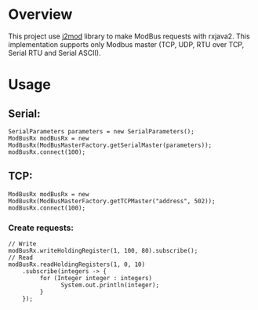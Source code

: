 # Overview
This project use [j2mod](https://github.com/steveohara/j2mod/) library to make ModBus requests with rxjava2.
This implementation supports only Modbus master (TCP, UDP, RTU over TCP, Serial RTU and Serial ASCII).

# Usage

## Serial:

    SerialParameters parameters = new SerialParameters();
    ModBusRx modBusRx = new ModBusRx(ModBusMasterFactory.getSerialMaster(parameters));
    modBusRx.connect(100);

## TCP:

    ModBusRx modBusRx = new ModBusRx(ModBusMasterFactory.getTCPMaster("address", 502));
    modBusRx.connect(100);

### Create requests:
    // Write
    modBusRx.writeHoldingRegister(1, 100, 80).subscribe();
    // Read
    modBusRx.readHoldingRegisters(1, 0, 10)
        .subscribe(integers -> {
             for (Integer integer : integers)
                   System.out.println(integer);
             }
        });
